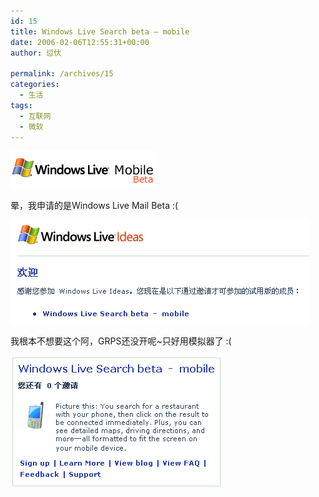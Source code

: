 ```yaml
---
id: 15
title: Windows Live Search beta – mobile
date: 2006-02-06T12:55:31+00:00
author: 愆伏

permalink: /archives/15
categories:
  - 生活
tags:
  - 互联网
  - 微软
---
```

![winlive](/wp-content/uploads/200602/06_130343_winlive.mobilebeta.logo.gif)
  
晕，我申请的是Windows Live Mail Beta :(

![winlivemobile](/wp-content/uploads/200602/06_130052_live_top.gif)

我根本不想要这个阿，GRPS还没开呢~只好用模拟器了 :(

![live-search-beta](/wp-content/uploads/200602/06_130226_live_buttom.gif)